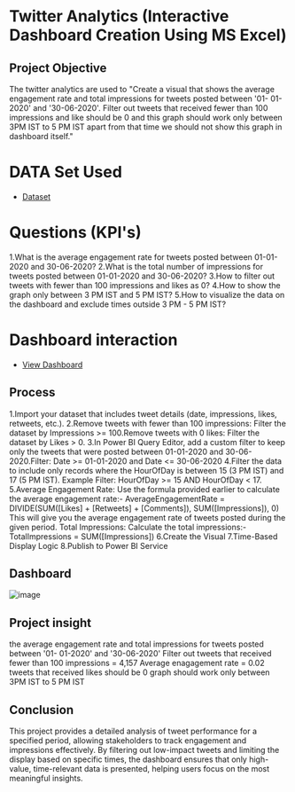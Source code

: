 # Twitter Analytics (Interactive Dashboard Creation Using MS Excel)
## Project Objective
The twitter analytics are used to "Create a visual that shows the average engagement rate and total impressions for tweets posted between '01- 01-2020' and '30-06-2020'. Filter out tweets that received fewer than 100 impressions and like should be 0 and this graph should work only between 3PM IST to 5 PM IST apart from that time we should not show this graph in dashboard itself."

# DATA Set Used
- <a href="https://github.com/Kranthi-india/Twitter-Dashboard-Analytics-using-Powerbi/blob/main/Tweet%20Analytics%20Task%201.pbix">Dataset</a>

# Questions (KPI's)
1.What is the average engagement rate for tweets posted between 01-01-2020 and 30-06-2020?
2.What is the total number of impressions for tweets posted between 01-01-2020 and 30-06-2020?
3.How to filter out tweets with fewer than 100 impressions and likes as 0?
4.How to show the graph only between 3 PM IST and 5 PM IST?
5.How to visualize the data on the dashboard and exclude times outside 3 PM - 5 PM IST?

# Dashboard interaction
- <a href="https://github.com/Kranthi-india/Twitter-Dashboard-Analytics-using-Powerbi/blob/main/Tweet%20Analytics%20Task%201.pbix">View Dashboard</a>

## Process
1.Import your dataset that includes tweet details (date, impressions, likes, retweets, etc.).
2.Remove tweets with fewer than 100 impressions: Filter the dataset by Impressions >= 100.Remove tweets with 0 likes: Filter the dataset by Likes > 0.
3.In Power BI Query Editor, add a custom filter to keep only the tweets that were posted between 01-01-2020 and 30-06-2020.Filter: Date >= 01-01-2020 and Date <= 30-06-2020
4.Filter the data to include only records where the HourOfDay is between 15 (3 PM IST) and 17 (5 PM IST).
Example Filter: HourOfDay >= 15 AND HourOfDay < 17.
5.Average Engagement Rate:
Use the formula provided earlier to calculate the average engagement rate:-
AverageEngagementRate = DIVIDE(SUM([Likes] + [Retweets] + [Comments]), SUM([Impressions]), 0)
This will give you the average engagement rate of tweets posted during the given period.
Total Impressions:
Calculate the total impressions:-TotalImpressions = SUM([Impressions])
6.Create the Visual
7.Time-Based Display Logic
8.Publish to Power BI Service

## Dashboard
![image](https://github.com/Kranthi-india/Twitter-Dashboard-Analytics-using-Powerbi/blob/main/Tweet%20Analytics%20Task%201.pbix)

## Project insight
the average engagement rate and total impressions for tweets posted between '01- 01-2020' and '30-06-2020'
Filter out tweets that received fewer than 100 impressions = 4,157
Average enagagement rate = 0.02
tweets that received likes should be 0
graph should work only between 3PM IST to 5 PM IST 

## Conclusion
This project provides a detailed analysis of tweet performance for a specified period, allowing stakeholders to track engagement and impressions effectively. By filtering out low-impact tweets and limiting the display based on specific times, the dashboard ensures that only high-value, time-relevant data is presented, helping users focus on the most meaningful insights.


